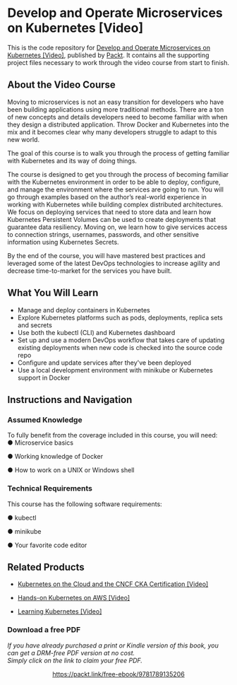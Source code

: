 # Develop and Operate Microservices on Kubernetes [Video]
This is the code repository for [Develop and Operate Microservices on Kubernetes [Video]](https://www.packtpub.com/virtualization-and-cloud/develop-and-operate-microservices-kubernetes-video?utm_source=github&utm_medium=repository&utm_campaign=9781789135206), published by [Packt](https://www.packtpub.com/?utm_source=github). It contains all the supporting project files necessary to work through the video course from start to finish.
## About the Video Course
Moving to microservices is not an easy transition for developers who have been building applications using more traditional methods. There are a ton of new concepts and details developers need to become familiar with when they design a distributed application. Throw Docker and Kubernetes into the mix and it becomes clear why many developers struggle to adapt to this new world.

The goal of this course is to walk you through the process of getting familiar with Kubernetes and its way of doing things.

The course is designed to get you through the process of becoming familiar with the Kubernetes environment in order to be able to deploy, configure, and manage the environment where the services are going to run. You will go through examples based on the author’s real-world experience in working with Kubernetes while building complex distributed architectures. We focus on deploying services that need to store data and learn how Kubernetes Persistent Volumes can be used to create deployments that guarantee data resiliency. Moving on, we learn how to give services access to connection strings, usernames, passwords, and other sensitive information using Kubernetes Secrets.

By the end of the course, you will have mastered best practices and leveraged some of the latest DevOps technologies to increase agility and decrease time-to-market for the services you have built.

<H2>What You Will Learn</H2>
<DIV class=book-info-will-learn-text>
<UL>
<LI>Manage and deploy containers in Kubernetes&nbsp; 
<LI>Explore Kubernetes platforms such as pods, deployments, replica sets and secrets 
<LI>Use both the kubectl (CLI) and Kubernetes dashboard 
<LI>Set up and use a modern DevOps workflow that takes care of updating existing deployments when new code is checked into the source code repo 
<LI>Configure and update services after they've been deployed 
<LI>Use a local development environment with minikube or Kubernetes support in Docker </LI></UL></DIV>

## Instructions and Navigation
### Assumed Knowledge
To fully benefit from the coverage included in this course, you will need:<br/>
● Microservice basics

● Working knowledge of Docker

● How to work on a UNIX or Windows shell

### Technical Requirements
This course has the following software requirements:<br/>


● kubectl

● minikube

● Your favorite code editor


## Related Products
* [Kubernetes on the Cloud and the CNCF CKA Certification [Video]](https://www.packtpub.com/networking-and-servers/kubernetes-cloud-and-cncf-cka-certification-video?utm_source=github&utm_medium=repository&utm_campaign=9781789531565)

* [Hands-on Kubernetes on AWS [Video]](https://www.packtpub.com/virtualization-and-cloud/hands-kubernetes-aws-video?utm_source=github&utm_medium=repository&utm_campaign=9781789130003)

* [Learning Kubernetes [Video]](https://www.packtpub.com/virtualization-and-cloud/learning-kubernetes-video?utm_source=github&utm_medium=repository&utm_campaign=9781787126541)

### Download a free PDF

 <i>If you have already purchased a print or Kindle version of this book, you can get a DRM-free PDF version at no cost.<br>Simply click on the link to claim your free PDF.</i>
<p align="center"> <a href="https://packt.link/free-ebook/9781789135206">https://packt.link/free-ebook/9781789135206 </a> </p>